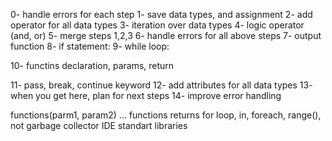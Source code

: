 0- handle errors for each step
1- save data types, and assignment
2- add operator for all data types
3- iteration over data types
4- logic operator (and, or)
5- merge steps 1,2,3
6- handle errors for all above steps
7- output function
8- if statement:
9- while loop:

10- functins declaration, params, return

11- pass, break, continue keyword
12- add attributes for all data types
13- when you get here, plan for next steps
14- improve error handling

functions(parm1, param2) ...
functions returns
for loop, in, foreach, range(), not
garbage collector
IDE
standart libraries




